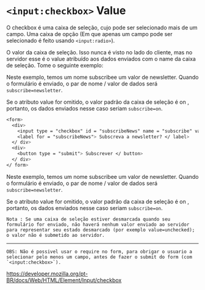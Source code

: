 # `<input:checkbox>` Value

O checkbox é uma caixa de seleção, cujo pode ser selecionado mais de um campo. Uma caixa de opção (Em que apenas um campo pode ser selecionado é feito usando `<input:radio>`).

O valor da caixa de seleção. Isso nunca é visto no lado do cliente, mas no servidor esse é o value atribuído aos dados enviados com o name da caixa de seleção. Tome o seguinte exemplo:

Neste exemplo, temos um nome subscribee um valor de newsletter. Quando o formulário é enviado, o par de nome / valor de dados será `subscribe=newsletter`.

Se o atributo value for omitido, o valor padrão da caixa de seleção é on , portanto, os dados enviados nesse caso seriam `subscribe=on`.
~~~css
<form>
  <div>
    <input type = "checkbox" id = "subscribeNews" name = "subscribe" value = "newsletter">
    <label for = "subscribeNews"> Subscreva a newsletter? </ label>
  </ div>
  <div>
    <button type = "submit"> Subscrever </ button>
  </ div>
</ form>
~~~

Neste exemplo, temos um nome subscribee um valor de newsletter. Quando o formulário é enviado, o par de nome / valor de dados será `subscribe=newsletter`.

Se o atributo value for omitido, o valor padrão da caixa de seleção é on , portanto, os dados enviados nesse caso seriam `subscribe=on`.

    Nota : Se uma caixa de seleção estiver desmarcada quando seu formulário for enviado, não haverá nenhum valor enviado ao servidor para representar seu estado desmarcado (por exemplo value=unchecked); o valor não é submetido ao servidor.
----
    OBS: Não é possivel usar o require no form, para obrigar o usuario a selecionar pelo menos um campo, antes de fazer o submit do form (com `<input:checkbox>`).

https://developer.mozilla.org/pt-BR/docs/Web/HTML/Element/Input/checkbox